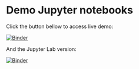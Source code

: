 # Demo Jupyter notebooks

Click the button bellow to access live demo:

[![Binder](https://mybinder.org/badge.svg)](https://mybinder.org/v2/gh/pierrepo/autoclasswrapper-demo/master)


And the Jupyter Lab version:

[![Binder](https://mybinder.org/badge.svg)](https://mybinder.org/v2/gh/pierrepo/autoclasswrapper-demo/master?urlpath=lab)


